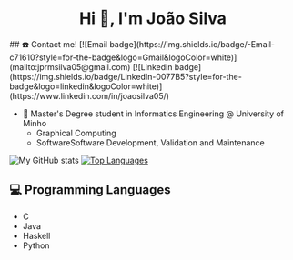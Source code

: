 <h1 align="center">Hi 👋, I'm João Silva</h1>
## ☎️ Contact me! 
[![Email badge](https://img.shields.io/badge/-Email-c71610?style=for-the-badge&logo=Gmail&logoColor=white)](mailto:jprmsilva05@gmail.com)
[![Linkedin badge](https://img.shields.io/badge/LinkedIn-0077B5?style=for-the-badge&logo=linkedin&logoColor=white)](https://www.linkedin.com/in/joaosilva05/)



- 🔭 Master's Degree student in Informatics Engineering @ University of Minho
  - Graphical Computing
  - SoftwareSoftware Development, Validation and Maintenance 

![My GitHub stats](https://github-readme-stats.vercel.app/api?username=joaoramoss&count_private=true&show_icons=true&theme=nord&hide=contribs&hide_border=true)
[![Top Languages](https://github-readme-stats.vercel.app/api/top-langs/?username=JoaoRamoss&layout=compact&theme=nord&hide_border=true)](https://github.com/anuraghazra/github-readme-stats)

## 💻 Programming Languages
* C
* Java
* Haskell
* Python
